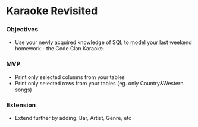 # Karaoke Revisited

### Objectives

- Use your newly acquired knowledge of SQL to model your last weekend homework - the Code Clan Karaoke.

### MVP

<!-- - Redraw your UML diagram as SQL Associations Diagrams -->
<!-- - Recreate your Karaoke classes as tables
- Connect Tables to each other with one to many and many to many joins -->
<!-- - Enter some example data into your tables -->
<!-- - Change some data in your tables -->
- Print only selected columns from your tables
- Print only selected rows from your tables (eg. only Country&Western songs)

### Extension

- Extend further by adding: Bar, Artist, Genre, etc
